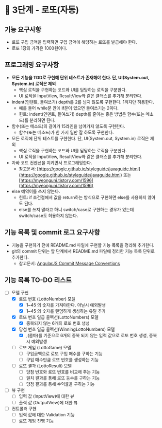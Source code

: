 # 🚀 3단계 - 로또(자동)

## 기능 요구사항

- 로또 구입 금액을 입력하면 구입 금액에 해당하는 로또를 발급해야 한다.
- 로또 1장의 가격은 1000원이다.

## 프로그래밍 요구사항

- **모든 기능을 TDD로 구현해 단위 테스트가 존재해야 한다. 단, UI(System.out, System.in) 로직은 제외**
    - 핵심 로직을 구현하는 코드와 UI를 담당하는 로직을 구분한다.
    - UI 로직을 InputView, ResultView와 같은 클래스를 추가해 분리한다.
- indent(인덴트, 들여쓰기) depth를 2를 넘지 않도록 구현한다. 1까지만 허용한다.
    - 예를 들어 while문 안에 if문이 있으면 들여쓰기는 2이다.
    - 힌트: indent(인덴트, 들여쓰기) depth를 줄이는 좋은 방법은 함수(또는 메소드)를 분리하면 된다.
- 함수(또는 메소드)의 길이가 15라인을 넘어가지 않도록 구현한다.
    - 함수(또는 메소드)가 한 가지 일만 잘 하도록 구현한다.
- 모든 로직에 단위 테스트를 구현한다. 단, UI(System.out, System.in) 로직은 제외
    - 핵심 로직을 구현하는 코드와 UI를 담당하는 로직을 구분한다.
    - UI 로직을 InputView, ResultView와 같은 클래스를 추가해 분리한다.
- 자바 코드 컨벤션을 지키면서 프로그래밍한다.
    - 참고문서: [https://google.github.io/styleguide/javaguide.html](https://google.github.io/styleguide/javaguide.html)
      또는 [https://myeonguni.tistory.com/1596](https://myeonguni.tistory.com/1596)
- else 예약어를 쓰지 않는다.
    - 힌트: if 조건절에서 값을 return하는 방식으로 구현하면 else를 사용하지 않아도 된다.
    - else를 쓰지 말라고 하니 switch/case로 구현하는 경우가 있는데 switch/case도 허용하지 않는다.

## 기능 목록 및 commit 로그 요구사항

- 기능을 구현하기 전에 README.md 파일에 구현할 기능 목록을 정리해 추가한다.
- git의 commit 단위는 앞 단계에서 README.md 파일에 정리한 기능 목록 단위로 추가한다.
    - 참고문서: [AngularJS Commit Message Conventions](https://gist.github.com/stephenparish/9941e89d80e2bc58a153)

## 기능 목록 TO-DO 리스트

- [ ] 모델 구현
    - [X] 로또 번호 (LottoNumber) 모델
        - [X] 1~45 의 숫자를 가져야한다. 아닐시 예외발생
        - [X] 1~45 의 숫자를 랜덤하게 생성하는 유틸 추가
    - [X] 로또 번호 일급 콜렉션(LottoNumbers) 모델
        - [X] 중복되지 않는 6개의 로또 번호 생성
    - [X] 당첨 번호 일급 콜렉션(WinningLottoNumbers) 모델
        - [X] ,(콤마)를 기준으로 6개의 중복 되지 않는 입력 값으로 로또 번호 생성, 중복시 예외발생
    - [ ] 로또 게임 (LottoGame) 모델
        - [ ] 구입금액으로 로또 구입 매수를 구하는 기능
        - [ ] 구입 매수만큼 로또 번호를 생성하는 기능
    - [ ] 로또 결과 (LottoResult) 모델
        - [ ] 당첨 번호와 로또 번호를 비교해 주는 기능
        - [ ] 일치 결과를 통해 로또 등수를 구하는 기능
        - [ ] 당첨 결과를 통해 수익률을 구하는 기능
- [ ] 뷰 구현
    - [ ] 입력 값 (InputView)에 대한 뷰
    - [ ] 출력 값 (OutputView)에 대한 뷰
- [ ] 컨트롤러 구현
    - [ ] 입력 값에 대한 Validation 기능
    - [ ] 로또 게임 진행 기능